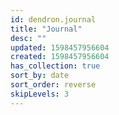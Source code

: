 ```yaml
---
id: dendron.journal
title: "Journal"
desc: ""
updated: 1598457956604
created: 1598457956604
has_collection: true
sort_by: date
sort_order: reverse
skipLevels: 3
---
```

